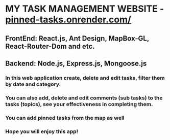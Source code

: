 # MY TASK MANAGEMENT WEBSITE - [pinned-tasks.onrender.com/](https://pinned-tasks.onrender.com/)

## FrontEnd: React.js, Ant Design, MapBox-GL, React-Router-Dom and etc.
## Backend: Node.js, Express.js, Mongoose.js


### In this web application create, delete and edit tasks, filter them by date and category.
### You can also add, delete and edit comments (sub tasks) to the tasks (topics), see your effectiveness in completing them.
### You can add pinned tasks from the map as well
### Hope you will enjoy this app!
